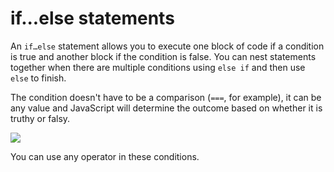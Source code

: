 # if...else statements

An <code>if…else</code> statement allows you to execute one block of code if a condition is true and another block if the condition is false. You can nest statements together when there are multiple conditions using <code>else if</code> and then use <code>else</code> to finish.

The condition doesn't have to be a comparison (<code>===</code>, for example), it can be any value and JavaScript will determine the outcome based on whether it is truthy or falsy.

![](/assets/if.png)

You can use any operator in these conditions.
